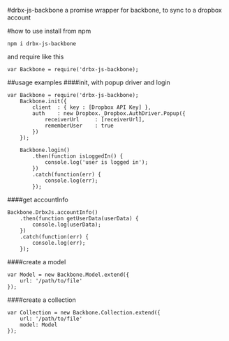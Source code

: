 #drbx-js-backbone
a promise wrapper for backbone, to sync to a dropbox account

#how to use
install from npm

	npm i drbx-js-backbone

and require like this

    var Backbone = require('drbx-js-backbone);


##usage examples
####init, with popup driver and login
	
	var Backbone = require('drbx-js-backbone);
        Backbone.init({
            client  : { key : [Dropbox API Key] },
            auth    : new Dropbox._Dropbox.AuthDriver.Popup({
                receiverUrl     : [receiverUrl],
                rememberUser    : true
            })
        });

        Backbone.login()
            .then(function isLoggedIn() {
                console.log('user is logged in');
            })
            .catch(function(err) {
                console.log(err);
            });


####get accountInfo

    Backbone.DrbxJs.accountInfo()
        .then(function getUserData(userData) {
            console.log(userData);
        })
        .catch(function(err) {
            console.log(err);
        });

####create a model

	var Model = new Backbone.Model.extend({
    	url: '/path/to/file'
    });

####create a collection

	var Collection = new Backbone.Collection.extend({
    	url: '/path/to/file'
   		model: Model
    });
